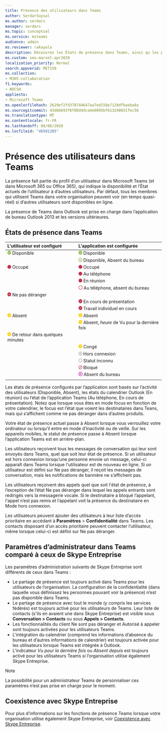 ```yaml
---
title: Présence des utilisateurs dans Teams
author: SerdarSoysal
ms.author: serdars
manager: serdars
ms.topic: conceptual
ms.service: msteams
audience: admin
ms.reviewer: rakayala
description: Découvrez les États de présence dans Teams, ainsi qu les paramètres administratifs de la fonctionnalité Présence.
ms.custom: seo-marvel-apr2020
localization_priority: Normal
search.appverid: MET150
ms.collection:
- M365-collaboration
f1.keywords:
- NOCSH
appliesto:
- Microsoft Teams
ms.openlocfilehash: 2629ef2fd378744647aa7ed158e7128dfbaeba8a
ms.sourcegitcommit: 43d66693f6f08d4dcade0095bf613240031fec56
ms.translationtype: MT
ms.contentlocale: fr-FR
ms.lasthandoff: 08/06/2020
ms.locfileid: "46581205"
---
```

# <a name="user-presence-in-teams"></a>Présence des utilisateurs dans Teams

La présence fait partie du profil d’un utilisateur dans Microsoft Teams (et dans Microsoft 365 ou Office 365), qui indique la disponibilité et l’État actuels de l’utilisateur à d’autres utilisateurs. Par défaut, tous les membres qui utilisent Teams dans votre organisation peuvent voir (en temps quasi-réel) si d’autres utilisateurs sont disponibles en ligne.

La présence de Teams dans Outlook est prise en charge dans l’application de bureau Outlook 2013 et les versions ultérieures.

## <a name="presence-states-in-teams"></a>États de présence dans Teams

|L'utilisateur est configuré|L'application est configurée|
|:--- |:---|
| ![Une coche verte pleine indique une Présence : Disponible](media/Presence_Available.png) Disponible|![Une coche verte pleine indique une Présence : Disponible](media/Presence_Available.png) Disponible|
|| ![Une coche verte ouverte indique une Absence du bureau](media/Presence_Available_OOF.png) Disponible, Absent du bureau |
|  ![Un cercle rouge plein indique Occupé](media/Presence_Busy.png) Occupé |  ![Un cercle rouge plein indique Occupé](media/Presence_Busy.png) Occupé  |
|| ![Un cercle rouge plein indique Occupé au téléphone](media/Presence_Busy.png) Au téléphone|
|| ![Un cercle rouge plein indique Occupé en réunion](media/Presence_Busy.png) En réunion |
|| ![Un cercle rouge ouvert indique Occupé](media/Presence_Busy_OOF.png) Au téléphone, absent du bureau|
|  ![Un cercle rouge avec une ligne blanche indique Ne pas déranger](media/Presence_DND.png) Ne pas déranger ||
|| ![Un cercle rouge avec une ligne blanche indique En cours de présentation](media/Presence_DND.png) En cours de présentation|
|| ![Un cercle rouge avec une ligne blanche indique un Travail individuel en cours](media/Presence_DND.png) Travail individuel en cours|
| ![Une icône d’horloge jaune indique l’absence](media/Presence_Away.png) Absent| ![Une icône d’horloge jaune indique l’absence](media/Presence_Away.png) Absent|
|| ![Une icône d’horloge jaune indique l’absence](media/Presence_Away.png) Absent, *heure* de Vu pour la dernière fois|
|![Une icône d’horloge jaune indique l’absence, de retour dans quelques minutes](media/Presence_Away.png) De retour dans quelques minutes| |
|| ![Une icône d’horloge jaune indique l’absence, congé](media/Presence_Away.png)  Congé|
|| ![Un cercle gris avec un x indique un mode hors connexion](media/Presence_Offline.png) Hors connexion |
|| ![Un cercle gris ouvert indique un statut inconnu](media/Presence_Unknown.png) Statut inconnu|
||![Un cercle rouge ouvert avec une ligne diagonale indique bloqué](media/Presence_Blocked.png) Bloqué |
|| ![Un cercle violet avec une flèche indique absent du bureau](media/Presence_OOF.png) Absent du bureau|
|||

Les états de présence configurés par l’application sont basés sur l’activité des utilisateurs (Disponible, Absent), les états du calendrier Outlook (En réunion) ou l’état de l’application Teams (Au téléphone, En cours de présentation). Notez que lorsque vous êtes en mode focus en fonction de votre calendrier, le focus est l’état que voient les destinataires dans Teans, mais qui s’affichent comme ne pas déranger dans d’autres produits.

Votre état de présence actuel passe à Absent lorsque vous verrouillez votre ordinateur ou lorsqu’il entre en mode d’inactivité ou de veille. Sur les appareils mobiles, le statut de présence passe à Absent lorsque l’application Teams est en arrière-plan.

Les utilisateurs reçoivent tous les messages de conversation qui leur sont envoyés dans Teams, quel que soit leur état de présence. Si un utilisateur est hors connexion lorsqu’une personne envoie un message, celui-ci apparaît dans Teams lorsque l'utilisateur est de nouveau en ligne. Si un utilisateur est défini sur Ne pas déranger, il reçoit les messages de conversation, mais les notifications de bannière ne s’affichent pas.

Les utilisateurs reçoivent des appels quel que soit l'état de présence, à l’exception de l’état Ne pas déranger dans lequel les appels entrants sont redirigés vers la messagerie vocale. Si le destinataire a bloqué l’appelant, l'appel n’est pas remis et l’appelant voit la présence du destinataire en Mode hors connexion.

Les utilisateurs peuvent ajouter des utilisateurs à leur liste d’accès prioritaire en accédant à **Paramètres** > **Confidentialité** dans Teams. Les contacts disposant d’un accès prioritaire peuvent contacter l’utilisateur, même lorsque celui-ci est défini sur Ne pas déranger.

## <a name="admin-settings-in-teams-compared-to-skype-for-business"></a>Paramètres d’administrateur dans Teams comparé à ceux de Skype Entreprise

Les paramètres d’administration suivants de Skype Entreprise sont différents de ceux dans Teams :

- Le partage de présence est toujours activé dans Teams pour les utilisateurs de l’organisation. La configuration de la confidentialité (dans laquelle vous définissez les personnes pouvant voir la présence) n’est pas disponible dans Teams.
- Le partage de présence avec tout le monde (y compris les services fédérés) est toujours activé pour les utilisateurs de Teams. Leur liste de contacts (s'ils en avaient une dans Skype Entreprise) est visible sous **Conversation > Contacts** ou sous **Appels > Contacts**.
- Les fonctionnalités du client Ne sont pas déranger et Autorisé à appeler sont toujours activées pour les utilisateurs Teams.
- L'intégration du calendrier (comprend les informations d’absence du bureau et d’autres informations de calendrier) est toujours activée pour les utilisateurs lorsque Teams est intégrée à Outlook.
- L'indicateur *Vu pour la dernière fois* ou *Absent depuis* est toujours activé pour les utilisateurs Teams si l’organisation utilise également Skype Entreprise.

> [!NOTE]
> La possibilité pour un administrateur Teams de personnaliser ces paramètres n’est pas prise en charge pour le moment.

## <a name="coexistence-with-skype-for-business"></a>Coexistence avec Skype Entreprise

Pour plus d’informations sur les fonctions de présence Teams lorsque votre organisation utilise également Skype Entreprise, voir [Coexistence avec Skype Entreprise](coexistence-chat-calls-presence.md).
